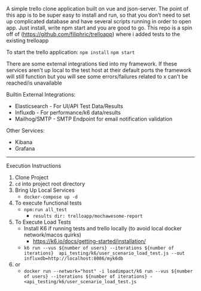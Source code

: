 A simple trello clone application built on vue and json-server. The point of this app is to be super easy to install and run, so that you don’t need to set up complicated database and have several scripts running in order to open app. Just install, write npm start and you are good to go.
This repo is a spin off of (https://github.com/filiphric/trelloapp) where i added tests to the existing trelloapp 

To start the trello application: 
`npm install`
`npm start`

There are some external integrations tied into my framework. If these services aren't up local to the test host at their default ports the framework will still function but you will see some errors/failures related to  x can't be reached/is unavailable 

Builtin External Integrations:
- Elasticsearch - For UI/API Test Data/Results 
- Influxdb - For performance/k6 data/results 
- Mailhog/SMTP - SMTP Endpoint for email notification validation

Other Services:
- Kibana 
- Grafana 
---
Execution Instructions 
1. Clone Project 
2. `cd` into project root directory
3. Bring Up Local Services
    - `docker-compose up -d `
4. To execute functional tests 
    - `npm:run all_test`
      - `results dir: trelloapp/mochawesome-report`
5. To Execute Load Tests
    - Install K6 if running tests and trello locally (to avoid local docker network/macos quirks)
      - https://k6.io/docs/getting-started/installation/
    - `k6 run --vus ${number of users} --iterations ${number of iterations}  api_testing/k6/user_scenario_load_test.js --out influxdb=http://localhost:8086/myk6db`
 6. or 
    - `docker run --network="host" -i loadimpact/k6 run --vus ${number of users} --iterations ${number of iterations} -<api_testing/k6/user_scenario_load_test.js `
